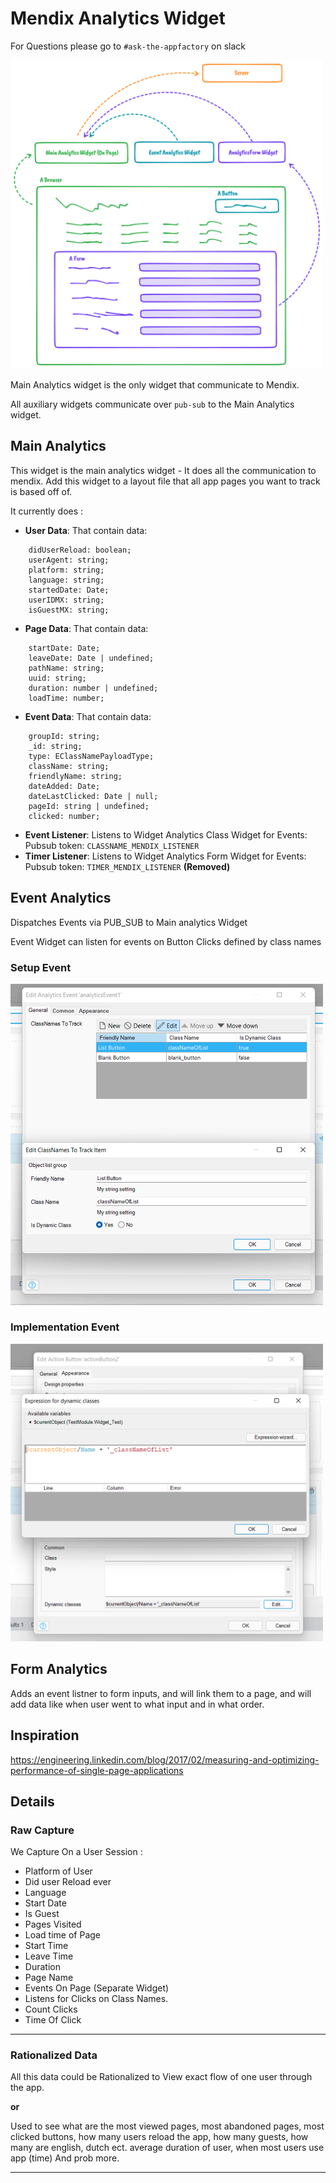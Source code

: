# Mendix Analytics Widget

For Questions please go to `#ask-the-appfactory` on slack

<img src='./assets/Mendix_Analytics_Widget.png' width=500 ba/>

Main Analytics widget is the only widget that communicate to Mendix.

All auxiliary widgets communicate over `pub-sub` to the Main Analytics widget.

## Main Analytics

This widget is the main analytics widget - It does all the communication to mendix. Add this widget to a layout file that all app pages you want to track is based off of.

It currently does :

- **User Data**: That contain data:

```
    didUserReload: boolean;
    userAgent: string;
    platform: string;
    language: string;
    startedDate: Date;
    userIDMX: string;
    isGuestMX: string;
```

- **Page Data**: That contain data:

```
    startDate: Date;
    leaveDate: Date | undefined;
    pathName: string;
    uuid: string;
    duration: number | undefined;
    loadTime: number;
```

- **Event Data**: That contain data:

```
    groupId: string;
    _id: string;
    type: EClassNamePayloadType;
    className: string;
    friendlyName: string;
    dateAdded: Date;
    dateLastClicked: Date | null;
    pageId: string | undefined;
    clicked: number;
```

- **Event Listener**: Listens to Widget Analytics Class Widget for Events: Pubsub token: `CLASSNAME_MENDIX_LISTENER`
- **Timer Listener**: Listens to Widget Analytics Form Widget for Events: Pubsub token: `TIMER_MENDIX_LISTENER` **(Removed)**

## Event Analytics

Dispatches Events via PUB_SUB to Main analytics Widget

Event Widget can listen for events on Button Clicks defined by class names

### Setup Event

<img src='./assets/eventSetup.png' width=500/>

### Implementation Event

<img src='./assets/eventImp.png' width=500/>

## Form Analytics

Adds an event listner to form inputs, and will link them to a page, and will add data like when user went to what input and in what order.

## Inspiration

https://engineering.linkedin.com/blog/2017/02/measuring-and-optimizing-performance-of-single-page-applications

## Details

### Raw Capture

We Capture On a User Session :

- Platform of User
- Did user Reload ever
- Language
- Start Date
- Is Guest
- Pages Visited
- Load time of Page
- Start Time
- Leave Time
- Duration
- Page Name
- Events On Page (Separate Widget)
- Listens for Clicks on Class Names.
- Count Clicks
- Time Of Click

---

### Rationalized Data

All this data could be Rationalized to View exact flow of one user through the app.

**or**

Used to see what are the most viewed pages, most abandoned pages, most clicked buttons, how many users reload the app, how many guests, how many are english, dutch ect. average duration of user, when most users use app (time)
And prob more.

---
